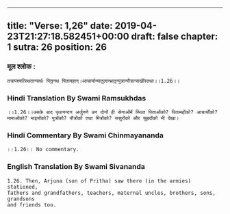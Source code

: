 
---
title: "Verse: 1,26"
date: 2019-04-23T21:27:18.582451+00:00
draft: false
chapter: 1
sutra: 26
position: 26
---
### मूल श्लोक :
```
तत्रापश्यत्स्थितान्पार्थः पितृ़नथ पितामहान्।आचार्यान्मातुलान्भ्रातृ़न्पुत्रान्पौत्रान्सखींस्तथा।।1.26।।

```

### Hindi Translation By Swami Ramsukhdas
```
।।1.26।।उसके बाद पृथानन्दन अर्जुनने उन दोनों ही सेनाओंमें स्थित पिताओंको? पितामहोंको? आचार्योंको? मामाओंको? भाइयोंको? पुत्रोंको? पौत्रोंको तथा मित्रोंको? ससुरोंको और सुहृदोंको भी देखा।

```

### Hindi Commentary By Swami Chinmayananda
```
।।1.26।। No commentary.

```

### English Translation By Swami  Sivananda
```
1.26. Then, Arjuna (son of Pritha) saw there (in the armies) stationed,
fathers and grandfathers, teachers, maternal uncles, brothers, sons, grandsons
and friends too.

```

